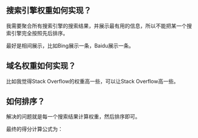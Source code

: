 ## 搜索引擎权重如何实现？

我需要聚合所有搜索引擎的搜索结果，并展示最有用的信息，所以不能把某一个搜索引擎完全按照先后排序。

最好是相间展示，比如Bing展示一条，Baidu展示一条。

## 域名权重如何实现？

比如我觉得Stack Overflow的权重高一些，可以让Stack Overflow高一些。

## 如何排序？

解决的问题就是每一个搜索结果计算权重，然后排序即可。

最终的得分计算公式为：
